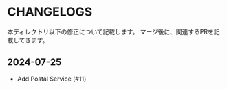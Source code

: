 # CHANGELOGS

本ディレクトリ以下の修正について記載します。
マージ後に、関連するPRを記載してきます。

## 2024-07-25
- Add Postal Service (#11)

